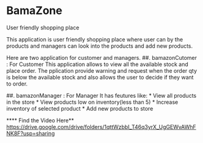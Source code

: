 # BamaZone
User friendly shopping place

This application is user friendly shopping place where user can by the products and managers can look into the products and add new products.

Here are two application for customer and managers.
##. bamazonCutomer : For Customer
    This application allows to view all the available stock and place order.
   The pplication provide warning and request when the order qty is below the available stock and also allows the user to decide if they want to order.

##. bamazonManager : For Manager
   It has feutures like:
     * View all products in the store
     * View products low on inventory(less than 5)
     * Increase inventory of selected product
     * Add new products to store
   
**** Find the Video Here**
https://drive.google.com/drive/folders/1qttWzbbI_T46q3yrX_UgGEWvAWhFNK8F?usp=sharing